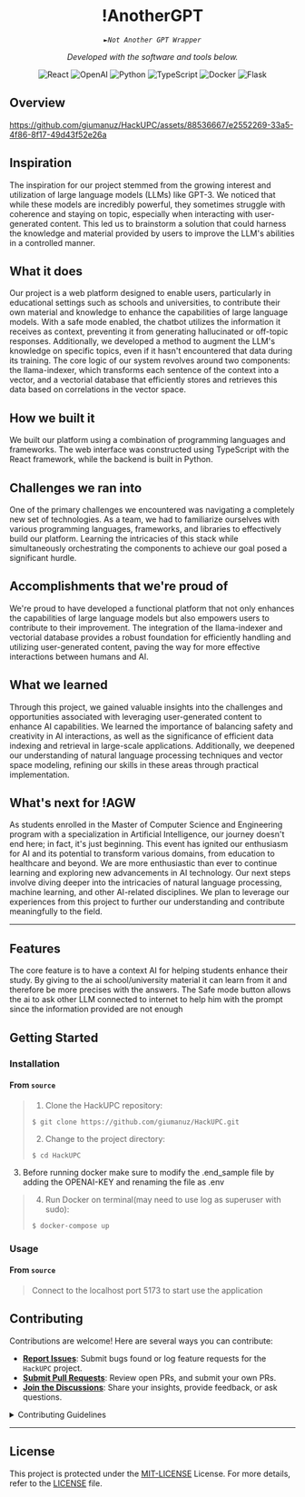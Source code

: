 <p align="center">
    <h1 align="center">!AnotherGPT
</h1>
</p>
<p align="center">
    <em><code>►Not Another GPT Wrapper</code></em>
</p>
<p>
<p align="center">
		<em>Developed with the software and tools below.</em>
</p>
<p align="center">
	<img src="https://img.shields.io/badge/React-61DAFB.svg?style=flat-square&logo=React&logoColor=black" alt="React">
	<img src="https://img.shields.io/badge/OpenAI-412991.svg?style=flat-square&logo=OpenAI&logoColor=white" alt="OpenAI">
	<img src="https://img.shields.io/badge/Python-3776AB.svg?style=flat-square&logo=Python&logoColor=white" alt="Python">
	<img src="https://img.shields.io/badge/TypeScript-3178C6.svg?style=flat-square&logo=TypeScript&logoColor=white" alt="TypeScript">
	<img src="https://img.shields.io/badge/Docker-2496ED.svg?style=flat-square&logo=Docker&logoColor=white" alt="Docker">
	<img src="https://img.shields.io/badge/Flask-000000.svg?style=flat-square&logo=Flask&logoColor=white" alt="Flask">
</p>


##  Overview


https://github.com/giumanuz/HackUPC/assets/88536667/e2552269-33a5-4f86-8f17-49d43f52e26a

## Inspiration


The inspiration for our project stemmed from the growing interest and utilization of large language models (LLMs) like GPT-3. We noticed that while these models are incredibly powerful, they sometimes struggle with coherence and staying on topic, especially when interacting with user-generated content. This led us to brainstorm a solution that could harness the knowledge and material provided by users to improve the LLM's abilities in a controlled manner.

## What it does

Our project is a web platform designed to enable users, particularly in educational settings such as schools and universities, to contribute their own material and knowledge to enhance the capabilities of large language models. With a safe mode enabled, the chatbot utilizes the information it receives as context, preventing it from generating hallucinated or off-topic responses. Additionally, we developed a method to augment the LLM's knowledge on specific topics, even if it hasn't encountered that data during its training.
The core logic of our system revolves around two components: the llama-indexer, which transforms each sentence of the context into a vector, and a vectorial database that efficiently stores and retrieves this data based on correlations in the vector space.

## How we built it

We built our platform using a combination of programming languages and frameworks. The web interface was constructed using TypeScript with the React framework, while the backend is built in Python.

## Challenges we ran into

One of the primary challenges we encountered was navigating a completely new set of technologies. As a team, we had to familiarize ourselves with various programming languages, frameworks, and libraries to effectively build our platform. Learning the intricacies of this stack while simultaneously orchestrating the components to achieve our goal posed a significant hurdle.

## Accomplishments that we're proud of

We're proud to have developed a functional platform that not only enhances the capabilities of large language models but also empowers users to contribute to their improvement. The integration of the llama-indexer and vectorial database provides a robust foundation for efficiently handling and utilizing user-generated content, paving the way for more effective interactions between humans and AI.

## What we learned

Through this project, we gained valuable insights into the challenges and opportunities associated with leveraging user-generated content to enhance AI capabilities. We learned the importance of balancing safety and creativity in AI interactions, as well as the significance of efficient data indexing and retrieval in large-scale applications. Additionally, we deepened our understanding of natural language processing techniques and vector space modeling, refining our skills in these areas through practical implementation.

## What's next for !AGW

As students enrolled in the Master of Computer Science and Engineering program with a specialization in Artificial Intelligence, our journey doesn't end here; in fact, it's just beginning. This event has ignited our enthusiasm for AI and its potential to transform various domains, from education to healthcare and beyond.
We are more enthusiastic than ever to continue learning and exploring new advancements in AI technology. Our next steps involve diving deeper into the intricacies of natural language processing, machine learning, and other AI-related disciplines. We plan to leverage our experiences from this project to further our understanding and contribute meaningfully to the field.

---

##  Features

 The core feature is to have a context AI for helping students enhance their study. By giving to the ai school/university material it can learn from it and therefore be more precises with the answers.
The Safe mode button allows the ai to ask other LLM connected to internet to help him with the prompt since the information provided are not enough</code>



##  Getting Started


###  Installation

<h4>From <code>source</code></h4>

> 1. Clone the HackUPC repository:
>
> ```console
> $ git clone https://github.com/giumanuz/HackUPC.git
> ```
>
> 2. Change to the project directory:
> ```console
> $ cd HackUPC
> ```
 3. Before running docker make sure to modify the .end_sample file by adding the OPENAI-KEY and renaming the file as .env
>
> 4. Run Docker on terminal(may need to use log as superuser with sudo):
> ```console
> $ docker-compose up 
> ```
> 

###  Usage

<h4>From <code>source</code></h4>

>Connect to the localhost port 5173 to start use the application





##  Contributing

Contributions are welcome! Here are several ways you can contribute:

- **[Report Issues](https://github.com/giumanuz/HackUPC.git/issues)**: Submit bugs found or log feature requests for the `HackUPC` project.
- **[Submit Pull Requests](https://github.com/giumanuz/HackUPC.git/blob/main/CONTRIBUTING.md)**: Review open PRs, and submit your own PRs.
- **[Join the Discussions](https://github.com/giumanuz/HackUPC.git/discussions)**: Share your insights, provide feedback, or ask questions.

<details closed>
<summary>Contributing Guidelines</summary>

1. **Fork the Repository**: Start by forking the project repository to your github account.
2. **Clone Locally**: Clone the forked repository to your local machine using a git client.
   ```sh
   git clone https://github.com/giumanuz/HackUPC.git
   ```
3. **Create a New Branch**: Always work on a new branch, giving it a descriptive name.
   ```sh
   git checkout -b new-feature-x
   ```
4. **Make Your Changes**: Develop and test your changes locally.
5. **Commit Your Changes**: Commit with a clear message describing your updates.
   ```sh
   git commit -m 'Implemented new feature x.'
   ```
6. **Push to github**: Push the changes to your forked repository.
   ```sh
   git push origin new-feature-x
   ```
7. **Submit a Pull Request**: Create a PR against the original project repository. Clearly describe the changes and their motivations.
8. **Review**: Once your PR is reviewed and approved, it will be merged into the main branch. Congratulations on your contribution!
</details>


---

##  License

This project is protected under the [MIT-LICENSE](https://choosealicense.com/licenses) License. For more details, refer to the [LICENSE](https://choosealicense.com/licenses/) file.


